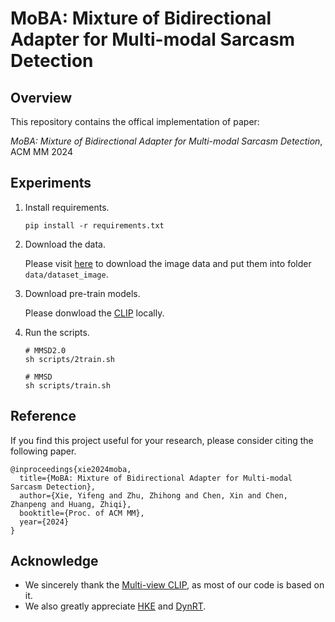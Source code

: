 # MoBA: Mixture of Bidirectional Adapter for Multi-modal Sarcasm Detection



## Overview

This repository contains the offical implementation of paper:

_MoBA: Mixture of Bidirectional Adapter for Multi-modal Sarcasm Detection_, ACM MM 2024



## Experiments

1. Install requirements.

    ````
    pip install -r requirements.txt
    ````



2. Download the data.

    Please visit [here](https://github.com/headacheboy/data-of-multimodal-sarcasm-detection) to download the image data and put them into folder `data/dataset_image`.

     

3. Download pre-train models.
   
    Please donwload the [CLIP](https://huggingface.co/openai/clip-vit-large-patch14) locally.



4. Run the scripts.

    ```
    # MMSD2.0
    sh scripts/2train.sh
    
    # MMSD
    sh scripts/train.sh
    ```



## Reference

If you find this project useful for your research, please consider citing the following paper.

````
@inproceedings{xie2024moba,
  title={MoBA: Mixture of Bidirectional Adapter for Multi-modal Sarcasm Detection},
  author={Xie, Yifeng and Zhu, Zhihong and Chen, Xin and Chen, Zhanpeng and Huang, Zhiqi},
  booktitle={Proc. of ACM MM},
  year={2024}
}
````



## Acknowledge

- We sincerely thank the [Multi-view CLIP](https://github.com/JoeYing1019/MMSD2.0), as most of our code is based on it.
- We also greatly appreciate [HKE](https://github.com/less-and-less-bugs/HKEmodel) and [DynRT](https://github.com/TIAN-viola/DynRT).